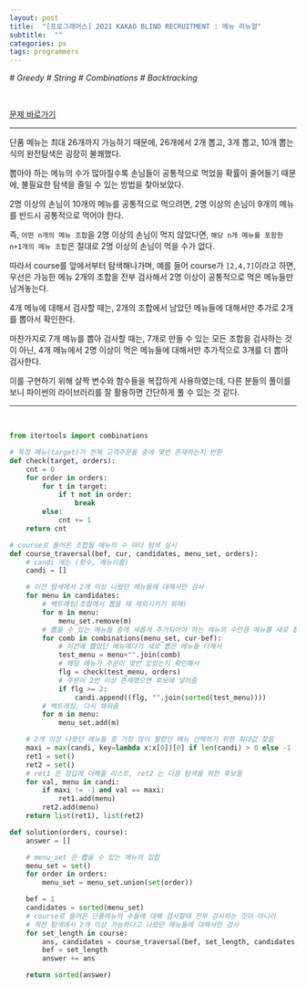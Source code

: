 ```yaml
---
layout: post
title:  "[프로그래머스] 2021 KAKAO BLIND RECRUITMENT : 메뉴 리뉴얼"
subtitle:  ""
categories: ps
tags: programmers
---
```


*# Greedy # String # Combinations # Backtracking*

<br>

[문제 바로가기](https://programmers.co.kr/learn/courses/30/lessons/72411)

---

단품 메뉴는 최대 26개까지 가능하기 때문에, 26개에서 2개 뽑고, 3개 뽑고, 10개 뽑는 식의 완전탐색은 굉장히 불쾌했다.

뽑아야 하는 메뉴의 수가 많아질수록 손님들이 공통적으로 먹었을 확률이 줄어들기 때문에, 불필요한 탐색을 줄일 수 있는 방법을 찾아보았다.

2명 이상의 손님이 10개의 메뉴를 공통적으로 먹으려면, 2명 이상의 손님이 9개의 메뉴를 반드시 공통적으로 먹어야 한다.

즉, ```어떤 n개의 메뉴 조합```을 2명 이상의 손님이 먹지 않았다면, ```해당 n개 메뉴를 포함한 n+1개의 메뉴 조합```은 절대로 2명 이상의 손님이 먹을 수가 없다.

따라서 course를 앞에서부터 탐색해나가며, 예를 들어 course가 ```[2,4,7]```이라고 하면, 우선은 가능한 메뉴 2개의 조합을 전부 검사해서 2명 이상이 공통적으로 먹은 메뉴들만 남겨놓는다.

4개 메뉴에 대해서 검사할 때는, 2개의 조합에서 남았던 메뉴들에 대해서만 추가로 2개를 뽑아서 확인한다.

마찬가지로 7개 메뉴를 뽑아 검사할 때는, 7개로 만들 수 있는 모든 조합을 검사하는 것이 아닌, 4개 메뉴에서 2명 이상이 먹은 메뉴들에 대해서만 추가적으로 3개를 더 뽑아 검사한다.

이를 구현하기 위해 살짝 변수와 함수들을 복잡하게 사용하였는데, 다른 분들의 풀이를 보니 파이썬의 라이브러리를 잘 활용하면 간단하게 풀 수 있는 것 같다.

---
<br>

```python
from itertools import combinations

# 특정 메뉴(target)가 전체 고객주문들 중에 몇번 존재하는지 반환
def check(target, orders):
    cnt = 0
    for order in orders:
        for t in target:
            if t not in order:
                break
        else:
            cnt += 1
    return cnt

# course로 들어온 조합될 메뉴의 수 마다 탐색 실시
def course_traversal(bef, cur, candidates, menu_set, orders):
    # candi 에는 (횟수, 메뉴이름)
    candi = []

    # 이전 탐색에서 2개 이상 나왔던 메뉴들에 대해서만 검사
    for menu in candidates:
        # 백트래킹(조합에서 뽑을 때 제외시키기 위해)
        for m in menu:
            menu_set.remove(m)
        # 뽑을 수 있는 메뉴들 중에 새롭게 추가되어야 하는 메뉴의 수만큼 메뉴를 새로 뽑음
        for comb in combinations(menu_set, cur-bef):
            # 이전에 뽑았던 메뉴에다가 새로 뽑은 메뉴들 더해서
            test_menu = menu+"".join(comb)
            # 해당 메뉴가 주문이 몇번 있었는지 확인해서
            flg = check(test_menu, orders)
            # 주문이 2번 이상 존재했으면 후보에 넣어줌
            if flg >= 2:
                candi.append((flg, "".join(sorted(test_menu))))
        # 백트래킹, 다시 채워줌
        for m in menu:
            menu_set.add(m)

    # 2개 이상 나왔던 메뉴들 중 가장 많이 팔렸던 메뉴 선택하기 위한 최대값 찾음
    maxi = max(candi, key=lambda x:x[0])[0] if len(candi) > 0 else -1
    ret1 = set()
    ret2 = set()
    # ret1 은 정답에 더해줄 리스트, ret2 는 다음 탐색을 위한 후보들
    for val, menu in candi:
        if maxi != -1 and val == maxi:
            ret1.add(menu)
        ret2.add(menu)
    return list(ret1), list(ret2)

def solution(orders, course):
    answer = []

    # menu_set 은 뽑을 수 있는 메뉴의 집합
    menu_set = set()
    for order in orders:
        menu_set = menu_set.union(set(order))

    bef = 1
    candidates = sorted(menu_set)
    # course로 들어온 단품메뉴의 수들에 대해 검사할때 전부 검사하는 것이 아니라
    # 직전 탐색에서 2개 이상 가능하다고 나왔던 메뉴들에 대해서만 검사
    for set_length in course:
        ans, candidates = course_traversal(bef, set_length, candidates, menu_set, orders)
        bef = set_length
        answer += ans

    return sorted(answer)
```
